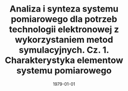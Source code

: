 ---
# Documentation: https://wowchemy.com/docs/managing-content/

title: Analiza i synteza systemu pomiarowego dla potrzeb technologii elektronowej
  z wykorzystaniem metod symulacyjnych. Cz. 1. Charakterystyka elementow systemu pomiarowego
subtitle: ''
summary: ''
authors:
- Olgierd Bet
- Henryk Gruder
- Antoni Izworski
- Andrzej Jabłoński
- Janusz Jabłoński
- Jan Klimesz
- Zbigniew Kolber
- Janusz Koziel
- kwasnicka
- Witold Kwaśnicki
- Mariusz Podlesny
- Włodzimierz Solnik
- Stefan Wasilewski
- Zbigniew Zajda
- Ludwik Żebrowski
- Aleksandra Nowocien
tags: []
categories: []
date: '1979-01-01'
lastmod: 2022-10-07T04:58:39Z
featured: false
draft: false

# Featured image
# To use, add an image named `featured.jpg/png` to your page's folder.
# Focal points: Smart, Center, TopLeft, Top, TopRight, Left, Right, BottomLeft, Bottom, BottomRight.
image:
  caption: ''
  focal_point: ''
  preview_only: false

# Projects (optional).
#   Associate this post with one or more of your projects.
#   Simply enter your project's folder or file name without extension.
#   E.g. `projects = ["internal-project"]` references `content/project/deep-learning/index.md`.
#   Otherwise, set `projects = []`.
projects: []
publishDate: '2022-10-07T04:58:38.515335Z'
publication_types:
- '4'
abstract: ''
publication: ''
---